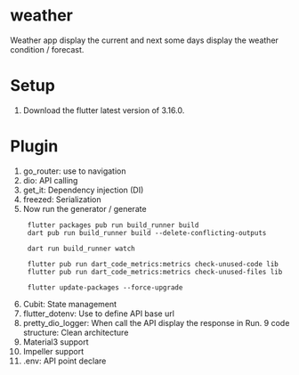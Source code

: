 # weather

Weather app display the current and next some days display the weather condition / forecast.

# Setup
1. Download the flutter latest version of 3.16.0.

# Plugin
1. go_router: use to navigation
2. dio: API calling
3. get_it: Dependency injection (DI)
4. freezed: Serialization
5. Now run the generator / generate
   ```
    flutter packages pub run build_runner build
    dart pub run build_runner build --delete-conflicting-outputs
     
    dart run build_runner watch
   
    flutter pub run dart_code_metrics:metrics check-unused-code lib
    flutter pub run dart_code_metrics:metrics check-unused-files lib
   
    flutter update-packages --force-upgrade
   ```
6. Cubit: State management
7. flutter_dotenv: Use to define API base url
8. pretty_dio_logger: When call the API display the response in Run.
9 code structure: Clean architecture
10. Material3 support
11. Impeller support
12. .env: API point declare

